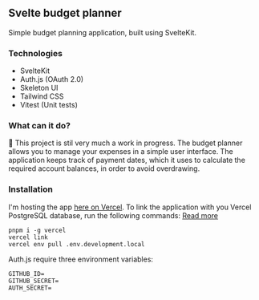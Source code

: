 ## Svelte budget planner
Simple budget planning application, built using SvelteKit.

### Technologies
- SvelteKit
- Auth.js (OAuth 2.0)
- Skeleton UI
- Tailwind CSS
- Vitest (Unit tests)

### What can it do?
🛑 This project is stil very much a work in progress.
The budget planner allows you to manage your expenses in a simple user interface. The application keeps track of payment dates, which it uses to calculate the required account balances, in order to avoid overdrawing.

### Installation
I'm hosting the app [here on Vercel](https://vercel.com/). To link the application with you Vercel PostgreSQL database, run the following commands:
[Read more](https://vercel.com/docs/cli)
```
pnpm i -g vercel
vercel link
vercel env pull .env.development.local
```

Auth.js require three environment variables:
```
GITHUB_ID=
GITHUB_SECRET=
AUTH_SECRET=
```
